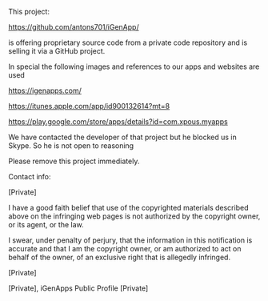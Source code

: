 This project:

https://github.com/antons701/iGenApp/

is offering proprietary source code from a private code repository and is
selling it via a GitHub project.

In special the following images and references to our apps and websites are
used

https://igenapps.com/

https://itunes.apple.com/app/id900132614?mt=8

https://play.google.com/store/apps/details?id=com.xpous.myapps

We have contacted the developer of that project but he blocked us in Skype.
So he is not open to reasoning

Please remove this project immediately.

Contact info:

[Private]

I have a good faith belief that use of the copyrighted materials described
above on the infringing web pages is not authorized by the copyright owner,
or its agent, or the law.

I swear, under penalty of perjury, that the information in this
notification is accurate and that I am the copyright owner, or am
authorized to act on behalf of the owner, of an exclusive right that is
allegedly infringed.

[Private]

[Private], iGenApps
Public Profile [Private]
